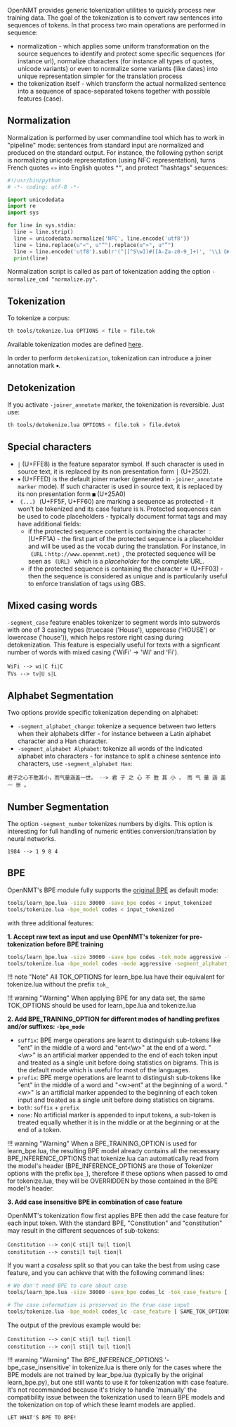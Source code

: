 OpenNMT provides generic tokenization utilities to quickly process new training data. The goal of the tokenization is to convert raw sentences into sequences of tokens. In that process two main operations are performed in sequence:

* normalization - which applies some uniform transformation on the source sequences to identify and protect some specific sequences (for instance url), normalize characters (for instance all types of quotes, unicode variants) or even to normalize some variants (like dates) into unique representation simpler for the translation process
* the tokenization itself - which transform the actual normalized sentence into a sequence of space-separated tokens together with possible features (case).

## Normalization

Normalization is performed by user commandline tool which has to work in "pipeline" mode: sentences from standard input are normalized and produced on the standard output. For instance, the following python script is normalizing unicode representation (using NFC representation), turns French quotes `«»` into English quotes `“”`, and protect "hashtags" sequences:

```python
#!/usr/bin/python
# -*- coding: utf-8 -*-

import unicodedata
import re
import sys

for line in sys.stdin:
  line = line.strip()
  line = unicodedata.normalize('NFC', line.encode('utf8'))
  line = line.replace(u"«", u"“").replace(u"»", u"”")
  line = line.encode('utf8').sub(r'(^|[^S\w])#([A-Za-z0-9_]+)', '\\1｟#\\2｠')
  print(line)
```

Normalization script is called as part of tokenization adding the option `-normalize_cmd "normalize.py"`.

## Tokenization

To tokenize a corpus:

```bash
th tools/tokenize.lua OPTIONS < file > file.tok
```

Available tokenization modes are defined [here](http://opennmt.net/OpenNMT/options/tokenize/).

In order to perform `detokenization`, tokenization can introduce a joiner annotation mark `￭`.

## Detokenization

If you activate `-joiner_annotate` marker, the tokenization is reversible. Just use:

```bash
th tools/detokenize.lua OPTIONS < file.tok > file.detok
```

## Special characters

* `￨` (U+FFE8) is the feature separator symbol. If such character is used in source text, it is replaced by its non presentation form `│` (U+2502).
* `￭` (U+FFED) is the default joiner marker (generated in `-joiner_annotate marker` mode). If such character is used in source text, it is replaced by its non presentation form `■` (U+25A0)
* `｟...｠` (U+FF5F, U+FF60) are marking a sequence as protected - it won't be tokenized and its case feature is `N`.
    Protected sequences can be used to code placeholders - typically document format tags and may have additional fields:
    * if the protected sequence content is containing the character `：` (U+FF1A) - the first part of the protected sequence is a placeholder and will be used as the vocab during the translation. For instance, in `｟URL：http://www.opennmt.net｠`, the protected sequence will be seen as `｟URL｠` which is a *placeholder* for the complete URL.
    * if the protected sequence is containing the character `＃` (U+FF03) - then the sequence is considered as unique and is particularily useful to enforce translation of tags using GBS.

## Mixed casing words
`-segment_case` feature enables tokenizer to segment words into subwords with one of 3 casing types (truecase ('House'), uppercase ('HOUSE') or lowercase ('house')), which helps  restore right casing during  detokenization. This feature is especially useful for texts with a signficant number of words with mixed casing ('WiFi' -> 'Wi' and 'Fi').

```text
WiFi --> wi￨C fi￨C
TVs --> tv￨U s￨L
```

## Alphabet Segmentation
Two options provide specific tokenization depending on alphabet:

* `-segment_alphabet_change`: tokenize a sequence between two letters when their alphabets differ - for instance between a Latin alphabet character and a Han character.
* `-segment_alphabet Alphabet`: tokenize all words of the indicated alphabet into characters - for instance to split a chinese sentence into characters, use `-segment_alphabet Han`:

```text
君子之心不胜其小，而气量涵盖一世。 --> 君 子 之 心 不 胜 其 小 ， 而 气 量 涵 盖 一 世 。
```

## Number Segmentation

The option `-segment_number` tokenizes numbers by digits. This option is interesting for full handling of numeric entities conversion/translation by neural networks.

```text
1984 --> 1 9 8 4
```


## BPE

OpenNMT's BPE module fully supports the [original BPE](https://github.com/rsennrich/subword-nmt) as default mode:

```bash
tools/learn_bpe.lua -size 30000 -save_bpe codes < input_tokenized
tools/tokenize.lua -bpe_model codes < input_tokenized
```

with three additional features:

**1\. Accept raw text as input and use OpenNMT's tokenizer for pre-tokenization before BPE training**

```bash
tools/learn_bpe.lua -size 30000 -save_bpe codes -tok_mode aggressive -tok_segment_alphabet_change [ OTHER_TOK_OPTIONS ] [ OTHER_BPE_TRAINING_OPTIONS ] < input_raw
tools/tokenize.lua -bpe_model codes -mode aggressive -segment_alphabet_change [ SAME_TOK_OPTIONS ] < input_raw
```

!!! note "Note"
    All TOK_OPTIONS for learn_bpe.lua have their equivalent for tokenize.lua without the prefix `tok_`

!!! warning "Warning"
    When applying BPE for any data set, the same TOK_OPTIONS should be used for learn_bpe.lua and tokenize.lua

**2\. Add BPE_TRAINING_OPTION for different modes of handling prefixes and/or suffixes: `-bpe_mode`**

* `suffix`: BPE merge operations are learnt to distinguish sub-tokens like "ent" in the middle of a word and "ent<\w>" at the end of a word. "<\w>" is an artificial marker appended to the end of each token input and treated as a single unit before doing statistics on bigrams. This is the default mode which is useful for most of the languages.
* `prefix`: BPE merge operations are learnt to distinguish sub-tokens like "ent" in the middle of a word and "<w\>ent" at the beginning of a word. "<w\>" is an artificial marker appended to the beginning of each token input and treated as a single unit before doing statistics on bigrams.
* `both`: `suffix` + `prefix`
* `none`: No artificial marker is appended to input tokens, a sub-token is treated equally whether it is in the middle or at the beginning or at the end of a token.

!!! warning "Warning"
    When a BPE_TRAINING_OPTION is used for learn_bpe.lua, the resulting BPE model already contains all the necessary BPE_INFERENCE_OPTIONS that tokenize.lua can automatically read from the model's header (BPE_INFERENCE_OPTIONS are those of Tokenizer options with the prefix `bpe_`), therefore if these options when passed to cmd for tokenize.lua, they will be OVERRIDDEN by those contained in the BPE model's header.

**3\. Add case insensitive BPE in combination of case feature**

OpenNMT's tokenization flow first applies BPE then add the case feature for each input token. With the standard BPE, "Constitution" and "constitution" may result in the different sequences of sub-tokens:

```text
Constitution --> con￨C sti￨l tu￨l tion￨l
constitution --> consti￨l tu￨l tion￨l
```

If you want a *caseless* split so that you can take the best from using case feature, and you can achieve that with the following command lines:

```bash
# We don't need BPE to care about case
tools/learn_bpe.lua -size 30000 -save_bpe codes_lc -tok_case_feature [ OTHER_TOK_OPTIONS ] [ OTHER_BPE_TRAINING_OPTIONS ] < input_raw

# The case information is preserved in the true case input
tools/tokenize.lua -bpe_model codes_lc -case_feature [ SAME_TOK_OPTIONS ] < input_raw
```

The output of the previous example would be:

```text
Constitution --> con￨C sti￨l tu￨l tion￨l
constitution --> con￨l sti￨l tu￨l tion￨l
```
!!! warning "Warning"
    The BPE_INFERENCE_OPTIONS '-bpe_case_insensitive' in tokenize.lua is there only for the cases where the BPE models are not trained by lear_bpe.lua (typically by the original learn_bpe.py), but one still wants to use it for tokenization with case feature. It's not recommanded because it's tricky to handle 'manually' the compatibility issue between the tokenization used to learn BPE models and the tokenization on top of which these learnt models are applied.

    LET WHAT'S BPE TO BPE!